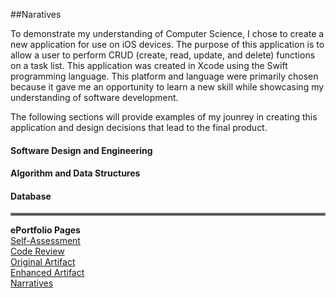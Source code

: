 ##Naratives

To demonstrate my understanding of Computer Science, I chose to create a new application for use on iOS devices. The purpose of this application is to allow a user to perform CRUD (create, read, update, and delete) functions on a task list. This application was created in Xcode using the Swift programming language. This platform and language were primarily chosen because it gave me an opportunity to learn a new skill while showcasing my understanding of software development.

The following sections will provide examples of my jounrey in creating this application and design decisions that lead to the final product.

#### Software Design and Engineering


#### Algorithm and Data Structures


#### Database


<hr style="border:2px solid gray">

**ePortfolio Pages**<br>
[Self-Assessment](https://dustin-snhu.github.io)<br>
[Code Review](https://dustin-snhu.github.io/code_review)<br>
[Original Artifact](https://dustin-snhu.github.io/original_artifact)<br>
[Enhanced Artifact](https://dustin-snhu.github.io/enhanced_artifact)<br>
[Narratives](https://dustin-snhu.github.io/narratives)
